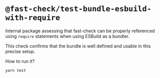 # `@fast-check/test-bundle-esbuild-with-require`

Internal package assessing that fast-check can be properly referenced using `require` statements when using ESBuild as a bundler.

This check confirms that the bundle is well defined and usable in this precise setup.

How to run it?

```sh
yarn test
```
